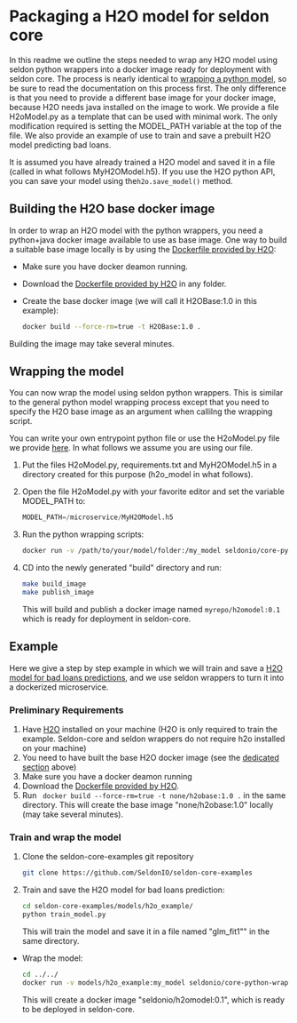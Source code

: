 # Packaging a H2O model for seldon core

In this readme we outline the steps needed to wrap any H2O model using seldon python wrappers into a docker image ready for deployment with seldon core. The process is nearly identical to [wrapping a python model](python.md), so be sure to read the documentation on this process first. The only difference is that you need to provide a different base image for your docker image, because H2O needs java installed on the image to work.
We provide a file H2oModel.py as a template that can be used with minimal work. The only modification required is setting the MODEL_PATH variable at the top of the file.
We also provide an example of use to train and save a prebuilt H2O model predicting bad loans. 

It is assumed you have already trained a H2O model and saved it in a file (called in what follows MyH2OModel.h5). If you use the H2O python API, you can save your model using the```h2o.save_model()``` method.

## Building the H2O base docker image

In order to wrap an H2O model with the python wrappers, you need a python+java docker image available to use as base image. One way to build a suitable base image locally is by using the [Dockerfile provided by H2O](https://h2o-release.s3.amazonaws.com/h2o/rel-turing/1/docs-website/h2o-docs/docker.html):

* Make sure you have docker deamon running.
* Download the [Dockerfile provided by H2O](https://github.com/h2oai/h2o-3/blob/master/Dockerfile) in any folder.
* Create the base docker image (we will call it H2OBase:1.0 in this example):

    ```bash
    docker build --force-rm=true -t H2OBase:1.0 .
    ```

Building the image may take several minutes.

## Wrapping the model

You can now wrap the model using seldon python wrappers. This is similar to the general python model wrapping process except that you need to specify the H2O base image as an argument when callilng the wrapping script.

You can write your own entrypoint python file or use the H2oModel.py file we provide [here](https://github.com/SeldonIO/seldon-core-examples/blob/master/models/h2o_example/H2oModel.py). In what follows we assume you are using our file.

1. Put the files H2oModel.py, requirements.txt and MyH2OModel.h5 in a directory created for this purpose (h2o_model in what follows).
2. Open the file H2oModel.py with your favorite editor and set the variable MODEL_PATH to:

    ```python
    MODEL_PATH=/microservice/MyH2OModel.h5
    ```
       
3. Run the python wrapping scripts:

	```bash
	docker run -v /path/to/your/model/folder:/my_model seldonio/core-python-wrapper:0.4 /my_model H2oModel 0.1 myrepo --base-image=H2OBase:1.0
	```
	
4. CD into the newly generated "build" directory and run:

   ```bash
   make build_image
   make publish_image
   ```

    This will build and publish a docker image named ```myrepo/h2omodel:0.1``` which is ready for deployment in seldon-core.

## Example

Here we give a step by step example in which we will train and save a [H2O model for bad loans predictions](https://github.com/h2oai/h2o-tutorials/blob/master/h2o-open-tour-2016/chicago/intro-to-h2o.ipynb), and we use seldon wrappers to turn it into a dockerized microservice.

### Preliminary Requirements

1. Have [H2O](http://docs.h2o.ai/h2o/latest-stable/h2o-docs/downloading.html) installed on your machine (H2O is only required to train the example. Seldon-core and seldon wrappers do not require h2o installed on your machine)
2. You need to have built the base H2O docker image (see the [dedicated section](#building-the-h2o-base-docker-image) above)
2. Make sure you have a  docker deamon running
3. Download the [Dockerfile provided by H2O](https://github.com/h2oai/h2o-3/blob/master/Dockerfile).
4. Run ``` docker build --force-rm=true -t none/h2obase:1.0 .``` in the same directory. This will create the base image "none/h2obase:1.0" locally (may take several minutes).

### Train and wrap the model

1. Clone the seldon-core-examples git repository

    ```bash
    git clone https://github.com/SeldonIO/seldon-core-examples
    ```
    
2. Train and save the H2O model for bad loans prediction:

    ```bash
    cd seldon-core-examples/models/h2o_example/
    python train_model.py
    ```

    This will train the model and save it in a file named  "glm_fit1"" in the same directory.

* Wrap the model: 
    ```bash
    cd ../../
	docker run -v models/h2o_example:my_model seldonio/core-python-wrapper:0.4 my_model H2oModel 0.1 myrepo --base-image=H2OBase:1.0
    ``` 

    This will create a docker image "seldonio/h2omodel:0.1", which is ready to be deployed in seldon-core.
